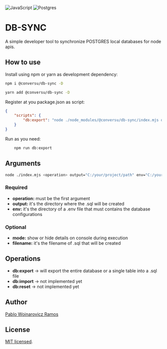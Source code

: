 ![JavaScript](https://img.shields.io/badge/javascript-%23323330.svg?style=for-the-badge&logo=javascript&logoColor=%23F7DF1E)
![Postgres](https://img.shields.io/badge/postgres-%23316192.svg?style=for-the-badge&logo=postgresql&logoColor=white)

# DB-SYNC
A simple developer tool to synchronize POSTGRES local databases for node apis.


## How to use

Install using npm or yarn as development dependency:

```bash
npm i @conversu/db-sync -D
```

```bash
yarn add @conversu/db-sync -D
```

Register at you package.json as script:


```json
{
    "scripts": {
        "db:export": "node ./node_modules/@conversu/db-sync/index.mjs db:export mode=debug output=\"./\" env=\"./.env.development\" filename=db-data.sql"
    }
}
```

Run as you need:

```bash
    npm run db:export
```

## Arguments
```bash
node ./index.mjs <operation> output="C:/your/project/path" env="C:/your/project/path/.env.development" filename=example.sql mode=<debug|quiet>
```



### Required
<ul>
    <li><strong>operation:</strong> must be the first argument</li>
    <li><strong>output:</strong> it's the directory where the .sql will be created</li>
    <li><strong>env:</strong> it's the directory of a .env file that must contains the database configurations</li>
</ul>

### Optional
<ul>
    <li><strong>mode:</strong> show or hide details on console during execution</li>
    <li><strong>filename:</strong> it's the filename of .sql that will be created</li>
</ul>




## Operations

<ul>
    <li><strong>db:export</strong> -> will export the entire database or a single table into a .sql file</li>
    <li><strong>db:import</strong> -> not implemented yet</li>
    <li><strong>db:reset</strong> -> not implemented yet</li>
</ul>


## Author
<a href='https://github.com/pablovicz' target="_blank">Pablo Woinarovicz Ramos</a>


## License
 [MIT licensed](LICENSE).